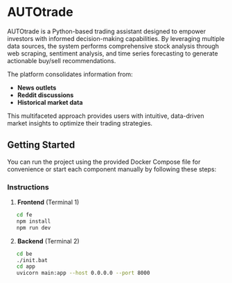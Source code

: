 # AUTOtrade

AUTOtrade is a Python-based trading assistant designed to empower investors with informed decision-making capabilities. By leveraging multiple data sources, the system performs comprehensive stock analysis through web scraping, sentiment analysis, and time series forecasting to generate actionable buy/sell recommendations.

The platform consolidates information from:
- **News outlets**
- **Reddit discussions**
- **Historical market data**

This multifaceted approach provides users with intuitive, data-driven market insights to optimize their trading strategies.

## Getting Started

You can run the project using the provided Docker Compose file for convenience or start each component manually by following these steps:

### Instructions

1. **Frontend** (Terminal 1)

```bash
   cd fe
   npm install
   npm run dev
```

2. **Backend** (Terminal 2)

```bash
   cd be
   ./init.bat
   cd app
   uvicorn main:app --host 0.0.0.0 --port 8000
```
